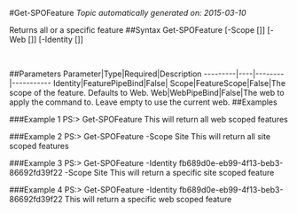 #Get-SPOFeature
*Topic automatically generated on: 2015-03-10*

Returns all or a specific feature
##Syntax
    Get-SPOFeature [-Scope [<FeatureScope>]] [-Web [<WebPipeBind>]] [-Identity [<FeaturePipeBind>]]

&nbsp;

##Parameters
Parameter|Type|Required|Description
---------|----|--------|-----------
Identity|FeaturePipeBind|False|
Scope|FeatureScope|False|The scope of the feature. Defaults to Web.
Web|WebPipeBind|False|The web to apply the command to. Leave empty to use the current web.
##Examples

###Example 1
    PS:> Get-SPOFeature
This will return all web scoped features

###Example 2
    PS:> Get-SPOFeature -Scope Site
This will return all site scoped features

###Example 3
    PS:> Get-SPOFeature -Identity fb689d0e-eb99-4f13-beb3-86692fd39f22 -Scope Site
This will return a specific site scoped feature

###Example 4
    PS:> Get-SPOFeature -Identity fb689d0e-eb99-4f13-beb3-86692fd39f22
This will return a specific web scoped feature
